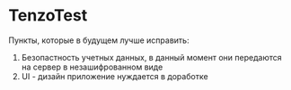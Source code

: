 # TenzoTest

Пункты, которые в будущем лучше исправить:
1) Безопастность учетных данных, в данный момент они передаются на сервер в незашифрованном виде
2) UI - дизайн приложение нуждается в доработке

